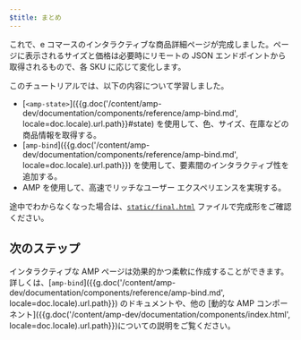 ```yaml
---
$title: まとめ
---
```


これで、e コマースのインタラクティブな商品詳細ページが完成しました。ページに表示されるサイズと価格は必要時にリモートの JSON エンドポイントから取得されるもので、各 SKU に応じて変化します。

このチュートリアルでは、以下の内容について学習しました。

- [`<amp-state>`]({{g.doc('/content/amp-dev/documentation/components/reference/amp-bind.md', locale=doc.locale).url.path}}#state) を使用して、色、サイズ、在庫などの商品情報を取得する。
- [`amp-bind`]({{g.doc('/content/amp-dev/documentation/components/reference/amp-bind.md', locale=doc.locale).url.path}}) を使用して、要素間のインタラクティブ性を追加する。
- AMP を使用して、高速でリッチなユーザー エクスペリエンスを実現する。

途中でわからなくなった場合は、[`static/final.html`](https://github.com/googlecodelabs/advanced-interactivity-in-amp/blob/master/static/final.html) ファイルで完成形をご確認ください。

## 次のステップ

インタラクティブな AMP ページは効果的かつ柔軟に作成することができます。詳しくは、[`amp-bind`]({{g.doc('/content/amp-dev/documentation/components/reference/amp-bind.md', locale=doc.locale).url.path}}) のドキュメントや、他の [動的な AMP コンポーネント]({{g.doc('/content/amp-dev/documentation/components/index.html', locale=doc.locale).url.path}})についての説明をご覧ください。
